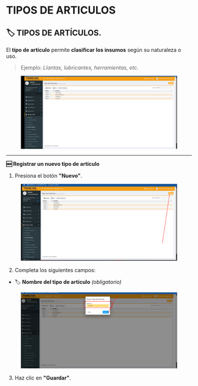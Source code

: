 # TIPOS DE ARTICULOS

## 🏷️ TIPOS DE ARTÍCULOS.

El **tipo de artículo** permite **clasificar los insumos** según su naturaleza o uso.

> Ejemplo: _Llantas, lubricantes, herramientas, etc._

<figure><img src="../../../.gitbook/assets/image (8).png" alt=""><figcaption></figcaption></figure>

***

**🆕 Registrar un nuevo tipo de artículo**

1. Presiona el botón **"Nuevo"**.

<figure><img src="../../../.gitbook/assets/image (9).png" alt=""><figcaption></figcaption></figure>

2. Completa los siguientes campos:

* 🏷️ **Nombre del tipo de artículo** _(obligatorio)_

<figure><img src="../../../.gitbook/assets/image (10).png" alt=""><figcaption></figcaption></figure>

3. Haz clic en **"Guardar"**.

